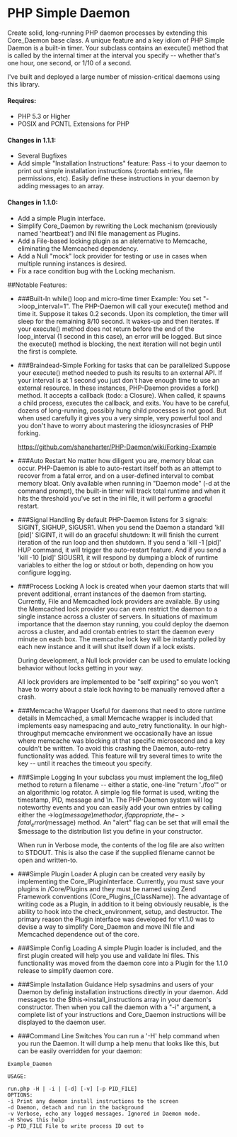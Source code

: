 # PHP Simple Daemon #

Create solid, long-running PHP daemon processes by extending this Core_Daemon base class. A unique feature and a key idiom of PHP Simple Daemon is a built-in timer. Your subclass contains an execute() method that is called by the internal timer at the interval you specify -- whether that's one hour, one second, or 1/10 of a second. 

I've built and deployed a large number of mission-critical daemons using this library.


#### Requires: ###
* PHP 5.3 or Higher
* POSIX and PCNTL Extensions for PHP

#### Changes in 1.1.1:
* Several Bugfixes
* Add simple "Installation Instructions" feature: Pass -i to your daemon to print out simple installation instructions (crontab entries, file permissions, etc). Easily define these instructions in your daemon by adding messages to an array. 

#### Changes in 1.1.0: 
* Add a simple Plugin interface.
* Simplify Core_Daemon by rewriting the Lock mechanism (previously named 'heartbeat') and INI file management as Plugins. 
* Add a File-based locking plugin as an aleternative to Memcache, eliminating the Memcached dependency. 
* Add a Null "mock" lock provider for testing or use in cases when multiple running instances is desired. 
* Fix a race condition bug with the Locking mechanism. 


##Notable Features: 

* ###Built-In while() loop and micro-time timer
Example: You set "->loop_interval=1". The PHP-Daemon will call your execute() method and time it. Suppose it takes 0.2 seconds. Upon its completion, the timer will sleep for the remaining 8/10 second. It wakes-up and then iterates. If your execute() method does not return before the end of the loop_interval (1 second in this case), an error will be logged. But since the execute() method is blocking, the next iteration will not begin until the first is complete. 

* ###Braindead-Simple Forking for tasks that can be parallelized
Suppose your execute() method needed to push its results to an external API. If your interval is at 1 second you just don't have enough time to use an external resource. In these instances, PHP-Daemon provides a fork() method.  It accepts a callback (todo: a Closure). When called, it spawns a child process, executes the callback, and exits. You have to be careful, dozens of long-running, possibly hung child processes is not good. But when used carefully it gives you a very simple, very powerful tool and you don't have to worry about mastering the idiosyncrasies of PHP forking. 

    https://github.com/shaneharter/PHP-Daemon/wiki/Forking-Example

* ###Auto Restart
No matter how diligent you are, memory bloat can occur. PHP-Daemon is able to auto-restart itself both as an attempt to recover from a fatal error, and on a user-defined interval to combat memory bloat. Only available when running in "Daemon mode" (-d at the command prompt), the built-in timer will track total runtime and when it hits the threshold you've set in the ini file, it will perform a graceful restart. 

* ###Signal Handling
By default PHP-Daemon listens for 3 signals: SIGINT, SIGHUP, SIGUSR1. When you send the Daemon a standard 'kill [pid]' SIGINT, it will do an graceful shutdown: It will finish the current iteration of the run loop and then shutdown. If you send a 'kill -1 [pid]' HUP command, it will trigger the auto-restart feature. And if you send a 'kill -10 [pid]' SIGUSR1, it will respond by dumping a block of runtime variables to either the log or stdout or both, depending on how you configure logging. 

* ###Process Locking
A lock is created when your daemon starts that will prevent additional, errant instances of the daemon from starting. Currently, File and Memcached lock providers are available. By using the Memcached lock provider you can even restrict the daemon to a single instance across a cluster of servers. In situations of maximum importance that the daemon stay running, you could deploy the daemon across a cluster, and add crontab entries to start the daemon every minute on each box. The memcache lock key will be instantly polled by each new instance and it will shut itself down if a lock exists. 
    
    During development, a Null lock provider can be used to emulate locking behavior without locks getting in your way. 
    
    All lock providers are implemented to be  "self expiring" so you won't have to worry about a stale lock having to be manually removed after a crash. 
 
* ###Memcache Wrapper
Useful for daemons that need to store runtime details in Memcached, a small Memcache wrapper is included that implements easy namespacing and auto_retry functionality. In our high-throughput memcache environment we occasionally have an issue where memcache was blocking at that specific microsecond and a key couldn't be written. To avoid this crashing the Daemon, auto-retry functionality was added. This feature will try several times to write the key -- until it reaches the timeout you specify. 
 
* ###Simple Logging
In your subclass you must implement the log_file() method to return a filename -- either a static, one-line "return './foo'" or an algorithmic log rotator. A simple log file format is used, writing the timestamp, PID, message and \n. The PHP-Daemon system will log noteworthy events and you can easily add your own entries by calling  either the ->log($message) method or, if appropriate, the ->fatal_error($message) method. An "alert" flag can be set that will email the $message to the distribution list you define in your constructor. 
    
    When run in Verbose mode, the contents of the log file are also written to STDOUT. This is also the case if the supplied filename cannot be open and written-to. 
 
* ###Simple Plugin Loader
A plugin can be created very easily by implementing the Core_IPluginInterface. Currently, you must save your plugins in /Core/Plugins and they must be named using Zend Framework conventions (Core_Plugins_{ClassName}). The advantage of writing code as a Plugin, in addition to it being obviously reusable, is the ability to hook into the check_environment, setup, and destructor. The primary reason the Plugin interface was developed for v1.1.0 was to devise a way to simplify Core_Daemon and move INI file and Memcached dependence out of the core.

* ###Simple Config Loading
A simple Plugin loader is included, and the first plugin created will help you use and validate Ini files. This functionality was moved from the daemon core into a Plugin for the 1.1.0 release to simplify daemon core. 

* ###Simple Installation Guidance 
Help sysadmins and users of your Daemon by definig installation instructions directly in your daemon. Add messages to the
$this->install_instructions array in your daemon's constructor. Then when you call the daemon with a "-i" argument, a complete list of your instructions and Core_Daemon instructions will be displayed to the daemon user. 

* ###Command Line Switches
You can run a '-H' help command when you run the Daemon. It will dump a help menu that looks like this, but can be easily overridden for your daemon:

```
Example_Daemon
   	
USAGE:
       
run.php -H | -i | [-d] [-v] [-p PID_FILE]
OPTIONS:
-i Print any daemon install instructions to the screen
-d Daemon, detach and run in the background
-v Verbose, echo any logged messages. Ignored in Daemon mode.
-H Shows this help
-p PID_FILE File to write process ID out to
```
